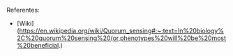 Referentes:

- [Wiki](https://en.wikipedia.org/wiki/Quorum_sensing#:~:text=In%20biology%2C%20quorum%20sensing%20(or,phenotypes%20will%20be%20most%20beneficial.)

